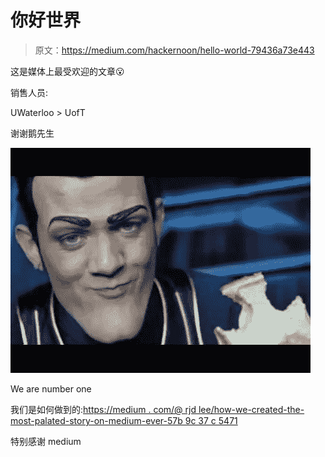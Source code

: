 # 你好世界

> 原文：<https://medium.com/hackernoon/hello-world-79436a73e443>

这是媒体上最受欢迎的文章😮

销售人员:

UWaterloo > UofT

谢谢鹅先生

![](img/45a0db4d44cbaf7694187a28e4ef9233.png)

We are number one

我们是如何做到的:[https://medium . com/@ rjd lee/how-we-created-the-most-palated-story-on-medium-ever-57b 9c 37 c 5471](/@Rjdlee/how-we-created-the-most-clapped-story-on-medium-ever-57b9c37c5471)

特别感谢 medium